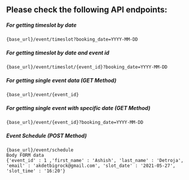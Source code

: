 ## Please check the following API endpoints:


##### For getting timeslot by date

```
{base_url}/event/timeslot?booking_date=YYYY-MM-DD
```

##### For getting timeslot by date and event id

```
{base_url}/event/timeslot/{event_id}?booking_date=YYYY-MM-DD
```

##### For getting single event data (GET Method)

```
{base_url}/event/{event_id}
```

##### For getting single event with specific date (GET Method)

```
{base_url}/event/{event_id}?booking_date=YYYY-MM-DD
```

#####  Event Schedule (POST Method)

```
{base_url}/event/schedule
Body FORM data
{'event_id' : 1 ,'first_name' : 'Ashish', 'last_name' : 'Detroja', 'email' : 'akdetbigrock@gmail.com', 'slot_date' : '2021-05-27', 'slot_time' : '16:20'}
```
